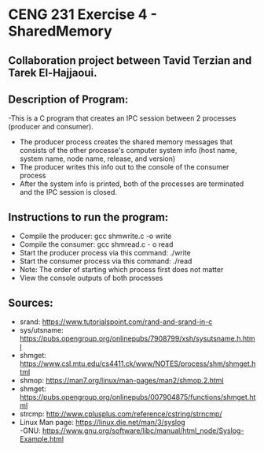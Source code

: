 # CENG 231 Exercise 4 - SharedMemory

## Collaboration project between Tavid Terzian and Tarek El-Hajjaoui.

## Description of Program:
  -This is a C program that creates an IPC session between 2 processes (producer and consumer).
  - The producer process creates the shared memory messages that consists of the other processe's computer system info (host name, system name, node name, release, and version)
  - The producer writes this info out to the console of the consumer process
  - After the system info is printed, both of the processes are terminated and the IPC session is closed.
  
## Instructions to run the program:
- Compile the producer: gcc shmwrite.c -o write
- Compile the consumer: gcc shmread.c - o read
- Start the producer process via this command: ./write
- Start the consumer process via this command: ./read
- Note: The order of starting which process first does not matter
- View the console outputs of both processes
  
## Sources:
  - srand: https://www.tutorialspoint.com/rand-and-srand-in-c
  - sys/utsname: https://pubs.opengroup.org/onlinepubs/7908799/xsh/sysutsname.h.html
  - shmget: https://www.csl.mtu.edu/cs4411.ck/www/NOTES/process/shm/shmget.html
  - shmop: https://man7.org/linux/man-pages/man2/shmop.2.html
  - shmget: https://pubs.opengroup.org/onlinepubs/007904875/functions/shmget.html
  - strcmp: http://www.cplusplus.com/reference/cstring/strncmp/
  - Linux Man page: https://linux.die.net/man/3/syslog  
  -GNU: https://www.gnu.org/software/libc/manual/html_node/Syslog-Example.html  
